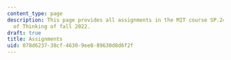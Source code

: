```yaml
---
content_type: page
description: This page provides all assignments in the MIT course SP.248 NEET Ways
  of Thinking of fall 2022.
draft: true
title: Assignments
uid: 078d6237-38cf-4630-9ee8-89630d8d6f2f
---
```

